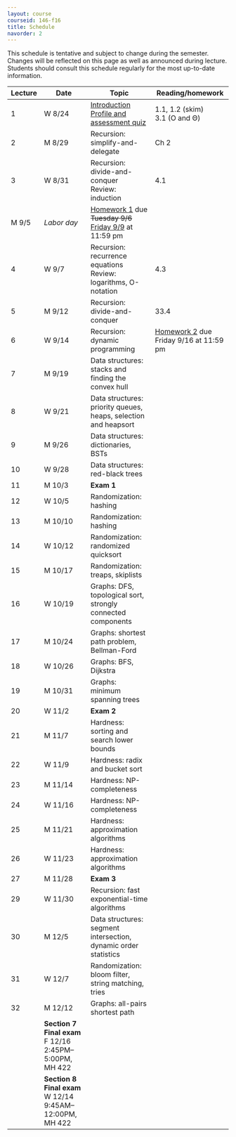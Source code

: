 ```yaml
---
layout: course
courseid: 146-f16
title: Schedule
navorder: 2
---
```


<a name="schedule"></a>

This schedule is tentative and subject to change during the semester. Changes will be reflected on this page as well as announced during lecture. Students should consult this schedule regularly for the most up-to-date information.

Lecture|Date|Topic|Reading/homework
-------|----|-----|-------
1 | W 8/24 | [Introduction](introduction.html)<br>[Profile and assessment quiz](quiz.pdf) | 1.1, 1.2 (skim) <br> 3.1 (O and &Theta;)
2 | M 8/29 | Recursion: simplify-and-delegate | Ch 2
3 | W 8/31 | Recursion: divide-and-conquer<br> Review: induction | 4.1
 | M 9/5 | _Labor day_ | [Homework 1](homework01.html) due <del>Tuesday 9/6</del><br> <ins>Friday 9/9</ins> at 11:59 pm
4 | W 9/7 | Recursion: recurrence equations<br> Review: logarithms, O-notation | 4.3
5 | M 9/12 | Recursion: divide-and-conquer | 33.4
6 | W 9/14 | Recursion: dynamic programming | [Homework 2](homework02.html) due Friday 9/16 at 11:59 pm
7 | M 9/19 | Data structures: stacks and finding the convex hull
8 | W 9/21 | Data structures: priority queues, heaps, selection and heapsort
9 | M 9/26 | Data structures: dictionaries, BSTs
10 | W 9/28 | Data structures: red-black trees
11 | M 10/3 | __Exam 1__
12 | W 10/5 | Randomization: hashing
13 | M 10/10 | Randomization: hashing
14 | W 10/12 | Randomization: randomized quicksort
15 | M 10/17 | Randomization: treaps, skiplists
16 | W 10/19 | Graphs: DFS, topological sort, strongly connected components
17 | M 10/24 | Graphs: shortest path problem, Bellman-Ford
18 | W 10/26 | Graphs: BFS, Dijkstra
19 | M 10/31 | Graphs: minimum spanning trees
20 | W 11/2 | __Exam 2__
21 | M 11/7 | Hardness: sorting and search lower bounds
22 | W 11/9 | Hardness: radix and bucket sort
23 | M 11/14 | Hardness: NP-completeness
24 | W 11/16 | Hardness: NP-completeness
25 | M 11/21 | Hardness: approximation algorithms
26 | W 11/23 | Hardness: approximation algorithms
27 | M 11/28 | __Exam 3__
29 | W 11/30 | Recursion: fast exponential-time algorithms
30 | M 12/5 | Data structures: segment intersection, dynamic order statistics
31 | W 12/7 | Randomization: bloom filter, string matching, tries
32 | M 12/12 | Graphs: all-pairs shortest path
| | __Section 7 Final exam__ F 12/16 2:45PM&ndash;5:00PM, MH 422<br />
| | __Section 8 Final exam__ W 12/14 9:45AM&ndash;12:00PM, MH 422
